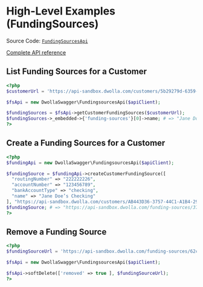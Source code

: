 # High-Level Examples (FundingSources)
Source Code: [`FundingSourcesApi`](https://github.com/Dwolla/dwolla-swagger-php/blob/main/lib/FundingSourcesApi.php)

[Complete API reference](https://developers.dwolla.com/api-reference)

## List Funding Sources for a Customer

```php
<?php
$customerUrl = 'https://api-sandbox.dwolla.com/customers/5b29279d-6359-4c87-a318-e09095532733';

$fsApi = new DwollaSwagger\FundingsourcesApi($apiClient);

$fundingSources = $fsApi->getCustomerFundingSources($customerUrl);
$fundingSources->_embedded->{'funding-sources'}[0]->name; # => "Jane Doe’s Checking"
?>
```

## Create a Funding Sources for a Customer

```php
<?php
$fundingApi = new DwollaSwagger\FundingsourcesApi($apiClient);

$fundingSource = $fundingApi->createCustomerFundingSource([
  "routingNumber" => "222222226",
  "accountNumber" => "123456789",
  "bankAccountType" => "checking",
  "name" => "Jane Doe’s Checking"
], "https://api-sandbox.dwolla.com/customers/AB443D36-3757-44C1-A1B4-29727FB3111C");
$fundingSource; # => "https://api-sandbox.dwolla.com/funding-sources/375c6781-2a17-476c-84f7-db7d2f6ffb31"
?>
```

## Remove a Funding Source

```php
<?php
$fundingSourceUrl = 'https://api-sandbox.dwolla.com/funding-sources/62c88abb-96cb-4f1e-8ca9-7f45b5308d16';

$fsApi = new DwollaSwagger\FundingsourcesApi($apiClient);

$fsApi->softDelete(['removed' => true ], $fundingSourceUrl);
?>
```


